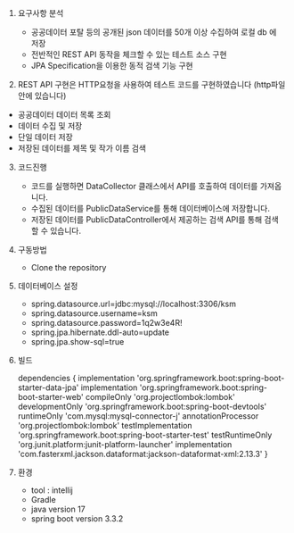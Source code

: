 1. 요구사항 분석
   - 공공데이터 포탈 등의 공개된 json 데이터를 50개 이상 수집하여 로컬 db 에 저장
   - 전반적인 REST API 동작을 체크할 수 있는 테스트 소스 구현
   - JPA Specification을 이용한 동적 검색 기능 구현
  
2.  REST API 구현은 HTTP요청을 사용하여 테스트 코드를 구현하였습니다 (http파일 안에 있습니다)
   - 공공데이터 데이터 목록 조회
   - 데이터 수집 및 저장
   - 단일 데이터 저장
   - 저장된 데이터를 제목 및 작가 이름 검색

3. 코드진행
    - 코드를 실행하면 DataCollector 클래스에서 API를 호출하여 데이터를 가져옵니다.
    - 수집된 데이터를 PublicDataService를 통해 데이터베이스에 저장합니다.
    - 저장된 데이터를 PublicDataController에서 제공하는 검색 API를 통해 검색할 수 있습니다.

4. 구동방법
    - Clone the repository
  
5. 데이터베이스 설정
   - spring.datasource.url=jdbc:mysql://localhost:3306/ksm
   - spring.datasource.username=ksm
   - spring.datasource.password=1q2w3e4R!
   - spring.jpa.hibernate.ddl-auto=update
   - spring.jpa.show-sql=true
  
6. 빌드
   
   dependencies {
	implementation 'org.springframework.boot:spring-boot-starter-data-jpa'
	implementation 'org.springframework.boot:spring-boot-starter-web'
	compileOnly 'org.projectlombok:lombok'
	developmentOnly 'org.springframework.boot:spring-boot-devtools'
	runtimeOnly 'com.mysql:mysql-connector-j'
	annotationProcessor 'org.projectlombok:lombok'
	testImplementation 'org.springframework.boot:spring-boot-starter-test'
	testRuntimeOnly 'org.junit.platform:junit-platform-launcher'
	implementation 'com.fasterxml.jackson.dataformat:jackson-dataformat-xml:2.13.3'
}

7. 환경
    - tool : intellij
    - Gradle
    - java version 17
    - spring boot version 3.3.2



